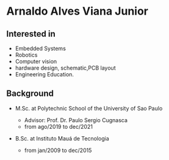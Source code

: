 # Arnaldo Alves Viana Junior


## Interested in

* Embedded Systems
* Robotics
* Computer vision
* hardware design, schematic,PCB layout
* Engineering Education.

## Background

* M.Sc. at Polytechnic School of the University of Sao Paulo
    * Advisor: Prof. Dr. Paulo Sergio Cugnasca
    * from ago/2019 to dec/2021

* B.Sc. at Instituto Mauá de Tecnologia
  * from jan/2009 to dec/2015
